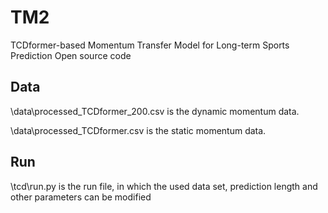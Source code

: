 # TM2
TCDformer-based Momentum Transfer Model for Long-term Sports Prediction Open source code
## Data
\data\processed_TCDformer_200.csv is the dynamic momentum data.

\data\processed_TCDformer.csv is the static momentum data.
## Run
\tcd\run.py is the run file, in which the used data set, prediction length and other parameters can be modified
